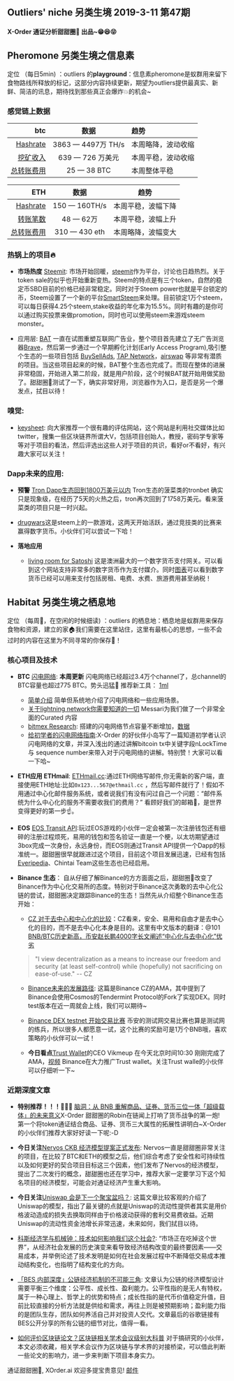 

## Outliers' niche 另类生境 2019-3-11 第47期

#### X-Order 通证分析甜甜圈🍩 出品~😁😆😝 


## Pheromone 另类生境之信息素
定位 （每日5min)  ：outliers 的**playground**：信息素pheromone是蚁群用来留下食物路线所释放的标记，这部分内容持续更新，期望为outliers提供最真实、新鲜、简洁的讯息，期待找到那些真正会爆炸💥的机会~

### 感觉链上数据 

| btc | 数据 | 趋势|
|---:|:--:|:--|
| [Hashrate](https://www.blockchain.com/charts/hash-rate)| 3863 — 4497万 TH/s| 本周略降，波动收缩|
| [挖矿收入](https://www.blockchain.com/charts/miners-revenue) | 639 — 726 万美元 | 本周平稳，波动收缩|
| [总转账费用](https://www.blockchain.com/charts/transaction-fees) | 25 — 38 BTC | 本周整体平稳|



|ETH | 数据 | 趋势|
|--:|:--:|:--:|
|[Hashrate](https://etherscan.io/chart/hashrate)| 150 — 160TH/s| 本周平稳，波幅下降|
|[转账笔数](https://etherscan.io/chart/tx)|48 — 62万|本周平稳，波幅上升|
|[总转账费用](https://etherscan.io/chart/transactionfee)| 310 — 430 eth| 本周略降，波幅变大|



### 热锅上的项目🔥




- **市场热度** [Steemit](https://steem.com/): 市场开始回暖，[steemit](https://steemit.com/)作为平台，讨论也日趋热烈。关于token sale的似乎也开始重新变热。Steem的特点是有三个token，自然的稳定币SBD目前的价格已经非常稳定。同时对于Steem power也就是平台锁定的币，Steem设置了一个新的平台[SmartSteem](https://smartsteem.com/dashboard)来处理。目前锁定1万个steem，可以每日获得4.25个steem,stake收益的年化率为15.5%。同时有趣的是你可以通过购买投票来做promotion，同时也可以使用steem来游戏steem monster。

- 应用层: [BAT](https://basicattentiontoken.org/) 一直在试图重塑互联网广告业，整个项目首先建立了无广告浏览器[Brave](https://brave.com/)，然后第一步通过一个早期孵化计划(Early Access Program),吸引整个生态的一些项目包括  [BuySellAds](https://www.buysellads.com/), [TAP Network](https://tapnetwork.io/)，[airswap](https://www.airswap.io/) 等非常有潜质的项目。当这些项目起来的时候，BAT整个生态也完成了。而现在整体的进展非常稳固，开始进入第二阶段，就是用户阶段，这个时候BAT就开始用做奖励了。甜甜圈🍩测试了一下，确实非常好用，浏览器作为入口，是否是另一个爆发点，拭目以待！

### 嗅觉: 
- [keysheet](https://www.keysheet.io/): 向大家推荐一个很有趣的评估网站，这个网站是利用社交媒体比如twitter，搜集一些区块链界所谓大V，包括项目创始人，教授，密码学专家等等对于项目的看法，然后评选出这些人对于项目的共识，看好or不看好，有兴趣大家可以关注！

### Dapp未来的应用: 
- **预警** [Tron Dapp生态回到1800万美元以内](https://dapp.review/) Tron生态的菠菜类的tronbet 确实只是现象级，在经历了5天的火热之后，tron再次回到了1758万美元。看来菠菜类的项目只是一时兴起。

- [drugwars](https://drugwars.io/)这是steem上的一款游戏，这两天开始活跃，通过竞技类的比赛来赢得数字货币。小伙伴们可以尝试一下哈！

- **落地应用**
	- [living room for Satoshi](https://www.livingroomofsatoshi.com/graphs) 这是澳洲最大的一个数字货币支付网关。可以看到这个网站支持非常多的数字货币作为支付媒介。同时[图表](https://www.livingroomofsatoshi.com/graphs)可以看到数字货币已经可以用来支付包括房租、电费、水费、旅游费用甚至纳税！




## Habitat 另类生境之栖息地
定位 （每周🍵，在空闲的时候细读) ：outliers 的栖息地：栖息地是蚁群用来保存食物和资源，建立的家🏠我们需要在这里站住，这里有最核心的思想，一些不会过时的内容在这里为不同寻常的你保存🌲！

### 核心项目及技术

- **BTC** [闪电网络](https://1ml.com/statistics): **本周更新** 闪电网络已经超过3.4万个channel了，总channel的BTC容量也超过775 BTC。势头迅猛🌹 推荐新工具： [1ml](https://1ml.com/)
	- [简单介绍](https://medium.com/coinmonks/intro-to-lightning-network-apps-lapps-b548c96ec13f) 简单但系统地介绍了闪电网络和一些应用场景。
	- [关于lightning network你需要知道的一切](https://messari.io/resource/lightning-network) Messari为我们做了一个非常全面的Curated 内容
	- [bitmex Research](https://blog.bitmex.com/research/): 搭建的闪电网络节点容量不断增加，[数据](https://1ml.com/node/0395033b252c6f40e3756984162d68174e2bd8060a129c0d3462a9370471c6d28f/history)
	- [给初学者的闪电网络指南](https://www.chainnews.com/articles/219134762084.htm):X-Order 的好伙伴小岛写了一篇知道初学者认识闪电网络的文章，并深入浅出的通过讲解bitcoin tx中关键字段nLockTime 与 sequence number来带入对于闪电网络的讲解。特别赞！大家可以看一下哈~

- **ETH应用 ETHmail**: [ETHmail.cc](https://ethmail.cc/):通过ETH网络写邮件,你无需新的客户端，直接使用ETH地址:比如`0x123...567@ethmail.cc` ，然后写邮件就行了！假如不用通过中心化邮件服务系统，或者说我们有没有问过自己一个问题：“邮件系统为什么中心化的服务不需要收我们的费用？” 看顾好我们的邮箱📮，是世界变得更好的第一步☝️。


- **EOS** [EOS Transit API](https://medium.com/@eostransit/the-transit-api-connecting-dapps-signature-providers-5334384a79e2):玩过EOS游戏的小伙伴一定会被第一次注册钱包还有细碎的注册过程烦死，易用的钱包和签名验证一直是一个梗，以太坊期望通过3box完成一次身份，永远身份，而EOS则通过Transit API提供一个Dapp的标准统一。甜甜圈很早就跟进过这个项目，目前这个项目发展迅速，已经有包括[Everipedia](https://everipedia.org/)、Chintai Team这些生态也已经启用。

- **Binance 生态**：
自从仔细了解Binance的方方面面之后，甜甜圈🍩改变了Binance作为中心化交易所的态度。特别对于Binance这次勇敢的去中心化公链的尝试，甜甜圈决定跟踪Binance的生态！当然先从介绍整个Binance生态开始：
	- [CZ 对于去中心和中心化的比较](https://www.binance.com/en/blog/301982828007075840/CZ-on-Centralization-Vs-Decentralization)：CZ看来，安全、易用和自由才是去中心化的目的，而不是去中心化本身是目的。这里有中文版本的翻译：@101 [BNB/BTC历史新高，币安赵长鹏4000字长文阐述“中心化与去中心化”优劣](https://mp.weixin.qq.com/s/2zChiAzIlVUCtjxETbzy9g)

	>  "I view decentralization as a means to increase our freedom and security (at least self-control) while (hopefully) not sacrificing on ease-of-use." -- CZ

	- [Binance未来的发展路径](https://www.binance.com/en/blog/300213018722623488/): 这篇是Binance CZ的AMA，其中提到了Binance会使用Cosmos的Tendermint Protocol的Fork了实现DEX。同时test版本在近一周就会上线，我们可以期待~ 
	
	- [Binance DEX testnet 开始交易比赛](https://community.binance.org/t/testnet-trading-competition-started/498) 币安的测试网交易比赛也算是测试网的练兵，所以很多人都愿意一试，这个比赛的奖励可是1万个BNB哦，喜欢策略的小伙伴可以一试！
	
	- **今日看点**[Trust Wallet](https://trustwallet.com/)的CEO Vikmeup 在今天北京时间10:30 刚刚完成了AMA，[视频](https://twitter.com/binance/status/1104933143151239169) Binance在大力推广Trust wallet。关注Trust walle的小伙伴可以仔细听一下~


### 近期深度文章

- **特别推荐！！！🌹🌹🌹** [脑洞：从 BNB 重解商品、证券、货币三位一体「超级载体」的未来意义](https://www.chainnews.com/articles/942975463413.htm)X-Order 甜甜圈的Robin在链闻上打响了货币战争的第一炮! 第一个将token通证结合商品、证券、货币三大属性的拓展性讲明白~X-Order的小伙伴们推荐大家好好读一下呢:-D

- **今日关注**[Nervos CKB 经济模型提案正式发布](https://mp.weixin.qq.com/s/W6hKe7T2BG20HMgiaANHIA): Nervos一直是甜甜圈非常关注的项目，在比较了BTC和ETH的模型之后，他们综合考虑了安全性和可持续性以及如何更好的契合项目目标这三个因素，他们发布了Nervos的经济模型，提出了二次发行的概念，甜甜圈也还在学习中，推荐大家一定要学习下这个知名项目的经济模型，可能会对通证经济产生重大影响。

- **今日关注**[Uniswap 会是下一个聚宝盆吗？](https://mp.weixin.qq.com/s/OSeruDzBvw6XTR9NBEHdaA): 这篇文章比较客观的介绍了Uniswap的模型，指出了最关键的点就是Uniswap的流动性提供者其实是用价格波动造成的损失去换取同样由于价格波动获得的套利交易费收益。近期Uniswap的流动性资金池增长非常迅速，未来如何，我们拭目以待。

- [科斯经济学与机械钟：技术如何影响我们这个社会?](https://mp.weixin.qq.com/s/tGmrNSlKYCfV8R3MOd_x_w): “市场正在吃掉这个世界”，从经济社会发展的历史演变来看导致经济结构改变的最终要因素——交易成本，并举例论述了技术发明是如何在社会发展过程中不断降低交易成本推动结构变化，也指明了结构变化的方向。


- [「BES 内部深度」公链经济机制的不可能三角](https://mp.weixin.qq.com/s/w57yORjXPvwxL_4LWL5sMQ): 文章认为公链的经济模型设计需要平衡三个维度：公平性、成长性、盈利能力。公平性指的是无人有特权，属于一种心理上、哲学上的优势和特点；成长性指的是代币价值稳定升值，目前比较直接的分析方法就是供给和需求，再往上则是被预期影响；盈利能力指的是团队生存，团队如何养活自己并对投资人交代。文章最后的谷歌链接有BES公开分享的所有公链的细节对比，值得一看。

- [如何评价区块链论文？区块链相关学术会议级别大科普](https://www.chainnews.com/articles/093248364340.htm) 对于搞研究的小伙伴，本文必须收藏，相关学术会议作为区块链与学术界的对接桥梁，可以借此判断一些论文的影响力，进一步来判断下项目本身实力。







通证甜甜圈🍩, XOrder.ai 欢迎多提宝贵意见! [邮件](qchen@xorder.ai)
